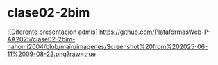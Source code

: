 # clase02-2bim

![Diferente presentacion admis] https://github.com/PlataformasWeb-P-AA2025/clase02-2bim-nahomi2004/blob/main/imagenes/Screenshot%20from%202025-06-11%2009-08-22.png?raw=true
